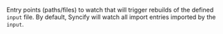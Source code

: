 Entry points (paths/files) to watch that will trigger rebuilds of the defined `input` file. By default, Syncify will watch all import entries imported by the `input`.

